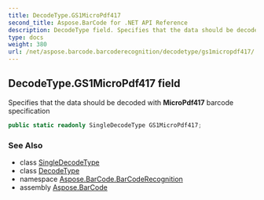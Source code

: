 ```yaml
---
title: DecodeType.GS1MicroPdf417
second_title: Aspose.BarCode for .NET API Reference
description: DecodeType field. Specifies that the data should be decoded with MicroPdf417 barcode specification
type: docs
weight: 380
url: /net/aspose.barcode.barcoderecognition/decodetype/gs1micropdf417/
---
```

## DecodeType.GS1MicroPdf417 field

Specifies that the data should be decoded with **MicroPdf417** barcode specification

```csharp
public static readonly SingleDecodeType GS1MicroPdf417;
```

### See Also

* class [SingleDecodeType](../../singledecodetype/)
* class [DecodeType](../)
* namespace [Aspose.BarCode.BarCodeRecognition](../../decodetype/)
* assembly [Aspose.BarCode](../../../)


